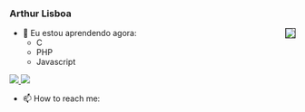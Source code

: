 ### Arthur Lisboa


<img src="https://avatars.githubusercontent.com/u/131053411?s=400&v=4" border="1px solid black" align="right" scale=0.7>


- 🌱 Eu estou aprendendo agora:
	- C
	- PHP
	- Javascript

<div>
	<a href="" target="_self">
	<img src="https://github-readme-stats.vercel.app/api?username=ChrisArthLisboa&show_icons=true&theme=midnight-purple&include_all_comits=true&count_private=true"/>
	<img src="https://github-readme-stats.vercel.app/api/top-langs/?username=ChrisArthLisboa&layout=compact&langs_count=16&theme=midnight-purple"/>
	</a>
</div>

- 📫 How to reach me: 

